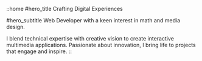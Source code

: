 ::home
#hero_title
Crafting Digital Experiences

#hero_subtitle
Web Developer with a keen interest in math and media design.

I blend technical expertise with creative vision to create interactive multimedia applications. Passionate about innovation, I bring life to projects that engage and inspire.
::
